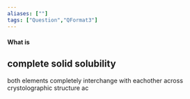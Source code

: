 ```yaml
---
aliases: [""]
tags: ["Question","QFormat3"]
---
```


#### What is
## complete solid solubility
both elements completely interchange with eachother across crystolographic structure ac